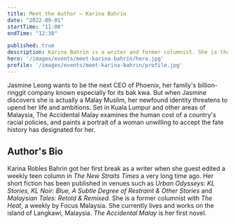 ```yaml
---
title: Meet the Author – Karina Bahrin
date: "2022-09-01"
startTime: "11:00"
endTime: "12:30"

published: true
description: Karina Bahrin is a writer and former columnist. She is the author of the book "The Accidental Malay"
hero: '/images/events/meet-karina-bahrin/hero.jpg'
profile: '/images/events/meet-karina-bahrin/profile.jpg'
---
```


Jasmine Leong wants to be the next CEO of Phoenix, her family's billion-ringgit company known especially for its bak kwa. But when Jasmine discovers she is actually a Malay Muslim, her newfound identity threatens to upend her life and ambitions. Set in Kuala Lumpur and other areas of Malaysia, The Accidental Malay examines the human cost of a country's racial policies, and paints a portrait of a woman unwilling to accept the fate history has designated for her.

## Author's Bio
Karina Robles Bahrin got her first break as a writer when she guest edited a weekly teen column in *The New Straits Times* a very long time ago. Her short fiction has been published in venues such as *Urban Odysseys: KL Stories, KL Noir: Blue, A Subtle Degree of Restraint & Other Stories* and *Malaysian Tales: Retold & Remixed*. She is a former columnist with *The Heat*, a weekly by Focus Malaysia. She currently lives and works on the island of Langkawi, Malaysia. *The Accidental Malay* is her first novel.
